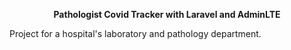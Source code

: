 <p><center><b>Pathologist Covid Tracker with Laravel and AdminLTE</b></center></p>
Project for a hospital's laboratory and pathology department.

